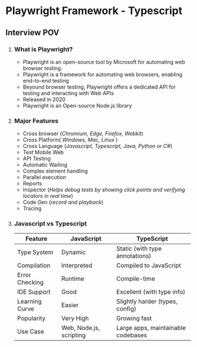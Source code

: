 # Playwright Framework - Typescript

## Interview POV

1. ### What is Playwright?

   - Playwright is an open-source tool by Microsoft for automating web browser testing. <br>
   - Playwright is a framework for automating web browsers, enabling end-to-end testing
     <br>
   - Beyound browser testing, Playwright offers a dedicated API for testing and interacting with Web APIs
   - Released in 2020
   - Playwright is an Open-source Node.js library

2. ### Major Features

   - Cross browser (_Chromium, Edge, Firefox, Webkit_)
   - Cross Platform( _Windows, Mac, Linux_ )
   - Cross Language (_Javascript, Typescript, Java, Python or C#_)
   - Test Mobile Web
   - API Testing
   - Automatic Waiting
   - Complex element handling
   - Parallel execution
   - Reports
   - Inspector (_Helps debug tests by showing click points and verifying locators in real time_)
   - Code Gen (_record and playback_)
   - Tracing

3. ### Javascript vs Typescript

   | Feature        | JavaScript              | TypeScript                         |
   | -------------- | ----------------------- | ---------------------------------- |
   | Type System    | Dynamic                 | Static (with type annotations)     |
   | Compilation    | Interpreted             | Compiled to JavaScript             |
   | Error Checking | Runtime                 | Compile-time                       |
   | IDE Support    | Good                    | Excellent (with type info)         |
   | Learning Curve | Easier                  | Slightly harder (types, config)    |
   | Popularity     | Very High               | Growing fast                       |
   | Use Case       | Web, Node.js, scripting | Large apps, maintainable codebases |

